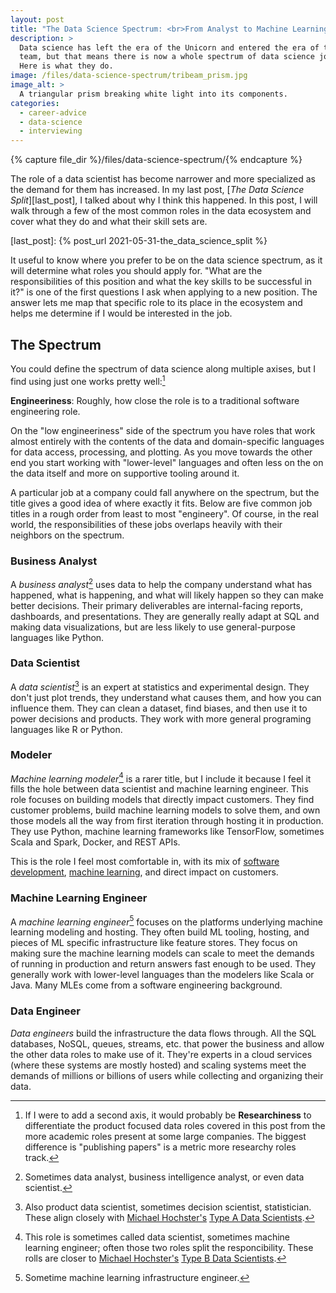 ```yaml
---
layout: post
title: "The Data Science Spectrum: <br>From Analyst to Machine Learning"
description: >
  Data science has left the era of the Unicorn and entered the era of the
  team, but that means there is now a whole spectrum of data science jobs.
  Here is what they do.
image: /files/data-science-spectrum/tribeam_prism.jpg
image_alt: >
  A triangular prism breaking white light into its components.
categories:
  - career-advice
  - data-science
  - interviewing
---
```


{% capture file_dir %}/files/data-science-spectrum/{% endcapture %}

The role of a data scientist has become narrower and more specialized as the
demand for them has increased. In my last post, [_The Data Science Split_][last_post], 
I talked about why I think this happened. In this post, I will walk through a
few of the most common roles in the data ecosystem and cover what they do and
what their skill sets are.

[last_post]: {% post_url 2021-05-31-the_data_science_split %}

It useful to know where you prefer to be on the data science spectrum, as it
will determine what roles you should apply for. "What are the responsibilities
of this position and what the key skills to be successful in it?" is one of
the first questions I ask when applying to a new position. The answer lets me
map that specific role to its place in the ecosystem and helps me determine if
I would be interested in the job.

## The Spectrum

You could define the spectrum of data science along multiple axises, but I
find using just one works pretty well:[^research]

[^research]: If I were to add a second axis, it would probably be
    **Researchiness** to differentiate the product focused data roles covered
    in this post from the more academic roles present at some large companies.
    The biggest difference is "publishing papers" is a metric more researchy
    roles track.

**Engineeriness**: Roughly, how close the role is to a traditional software
engineering role.

On the "low engineeriness" side of the spectrum you have roles that work
almost entirely with the contents of the data and domain-specific languages
for data access, processing, and plotting. As you move towards the other end
you start working with "lower-level" languages and often less on the on the
data itself and more on supportive tooling around it.

A particular job at a company could fall anywhere on the spectrum, but the
title gives a good idea of where exactly it fits. Below are five common job
titles in a rough order from least to most "engineery". Of course, in the real
world, the responsibilities of these jobs overlaps heavily with their
neighbors on the spectrum.

### Business Analyst

A _business analyst_[^biz] uses data to help the company understand what has
happened, what is happening, and what will likely happen so they can make
better decisions. Their primary deliverables are internal-facing reports,
dashboards, and presentations. They are generally really adapt at SQL and
making data visualizations, but are less likely to use general-purpose
languages like Python.

[^biz]: Sometimes data analyst, business intelligence analyst, or even data
    scientist.

### Data Scientist

A _data scientist_[^ds] is an expert at statistics and experimental design.
They don't just plot trends, they understand what causes them, and how you can
influence them. They can clean a dataset, find biases, and then use it to
power decisions and products. They work with more general programing languages
like R or Python.

[^ds]: Also product data scientist, sometimes decision scientist,
    statistician. These align closely with [Michael
    Hochster's][@michaelhochster] [Type A Data Scientists][type_a_b].

[@michaelhochster]: https://twitter.com/michaelhochster
[type_a_b]: https://www.quora.com/What-is-data-science/answer/Michael-Hochster

### Modeler

_Machine learning modeler_[^mlm] is a rarer title, but I include it because I
feel it fills the hole between data scientist and machine learning engineer.
This role focuses on building models that directly impact customers. They find
customer problems, build machine learning models to solve them, and own those
models all the way from first iteration through hosting it in production. They
use Python, machine learning frameworks like TensorFlow, sometimes Scala and
Spark, Docker, and REST APIs.

[^mlm]: This role is sometimes called data scientist, sometimes machine
    learning engineer; often those two roles split the responcibility. These
    rolls are closer to [Michael Hochster's][@michaelhochster] [Type B Data
    Scientists][type_a_b].

This is the role I feel most comfortable in, with its mix of [software
development][dev], [machine learning][ml], and direct impact on customers.

[dev]: /topics/software-development/
[ml]: /topics/machine-learning/

### Machine Learning Engineer

A _machine learning engineer_[^mle] focuses on the platforms underlying
machine learning modeling and hosting. They often build ML tooling, hosting,
and pieces of ML specific infrastructure like feature stores. They focus on
making sure the machine learning models can scale to meet the demands of
running in production and return answers fast enough to be used. They
generally work with lower-level languages than the modelers like Scala or
Java. Many MLEs come from a software engineering background.

[^mle]: Sometime machine learning infrastructure engineer.

### Data Engineer

_Data engineers_ build the infrastructure the data flows through. All the SQL
databases, NoSQL, queues, streams, etc. that power the business and allow the
other data roles to make use of it. They're experts in a cloud services (where
these systems are mostly hosted) and scaling systems meet the demands of
millions or billions of users while collecting and organizing their data.
